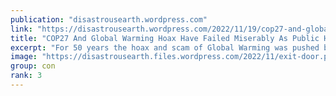 ```yaml
---
publication: "disastrousearth.wordpress.com"
link: "https://disastrousearth.wordpress.com/2022/11/19/cop27-and-global-warming-hoax-have-failed-miserably-as-public-has-awakened/"
title: "COP27 And Global Warming Hoax Have Failed Miserably As Public Has Awakened"
excerpt: "For 50 years the hoax and scam of Global Warming was pushed by United Nations and those having vested interest and an eye upon money making and total control out of this hoax. But Perry4Law Organis…"
image: "https://disastrousearth.files.wordpress.com/2022/11/exit-door.png"
group: con
rank: 3
---
```

